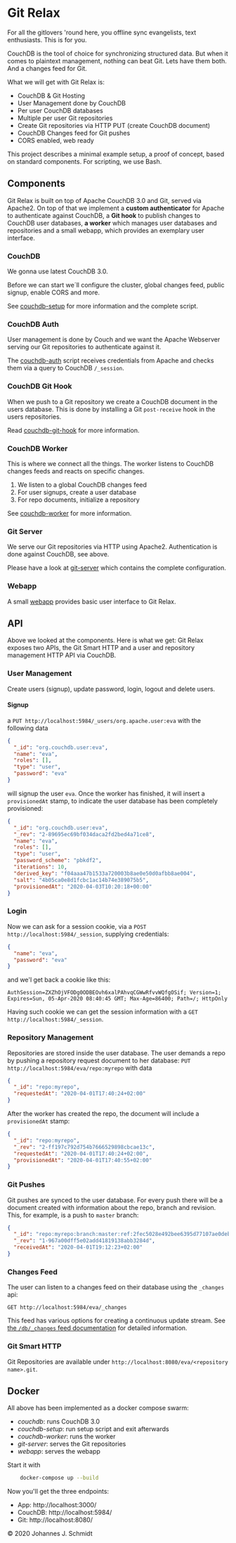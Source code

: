 # Git Relax
For all the gitlovers 'round here, you offline sync evangelists, text enthusiasts. This is for you.

CouchDB is the tool of choice for synchronizing structured data. But when it comes to plaintext management, nothing can beat Git. Lets have them both. And a changes feed for Git.

What we will get with Git Relax is:

* CouchDB & Git Hosting
* User Management done by CouchDB
* Per user CouchDB databases
* Multiple per user Git repositories
* Create Git repositories via HTTP PUT (create CouchDB document)
* CouchDB Changes feed for Git pushes
* CORS enabled, web ready

This project describes a minimal example setup, a proof of concept, based on standard components. For scripting, we use Bash.


## Components
Git Relax is built on top of Apache CouchDB 3.0 and Git, served via Apache2. On top of that we implement a **custom authenticator** for Apache to authenticate against CouchDB, a **Git hook** to publish changes to CouchDB user databases, **a worker** which manages user databases and repositories and a small webapp, which provides an exemplary user interface.


### CouchDB
We gonna use latest CouchDB 3.0.

Before we can start we´ll configure the cluster, global changes feed, public signup, enable CORS and more.

See [couchdb-setup](couchdb-setup) for more information and the complete script.


### CouchDB Auth
User management is done by Couch and we want the Apache Webserver serving our Git repositories to authenticate against it.

The [couchdb-auth](git-server/couchdb-auth) script receives credentials from Apache and checks them via a query to CouchDB `/_session`.


### CouchDB Git Hook
When we push to a Git repository we create a CouchDB document in the users database. This is done by installing a Git `post-receive` hook in the users repositories.

Read [couchdb-git-hook](git-server/couchdb-git-hook) for more information.


### CouchDB Worker
This is where we connect all the things. The worker listens to CouchDB changes feeds and reacts on specific changes.

1. We listen to a global CouchDB changes feed
1. For user signups, create a user database
1. For repo documents, initialize a repository

See [couchdb-worker](couchdb-worker) for more information.


### Git Server
We serve our Git repositories via HTTP using Apache2. Authentication is done against CouchDB, see above.

Please have a look at [git-server](git-server) which contains the complete configuration.


### Webapp
A small [webapp](webapp) provides basic user interface to Git Relax.



## API
Above we looked at the components. Here is what we get: Git Relax exposes two APIs, the Git Smart HTTP and a user and repository management HTTP API via CouchDB.

### User Management
Create users (signup), update password, login, logout and delete users.

#### Signup
a `PUT http://localhost:5984/_users/org.apache.user:eva` with the following data
```json
{
  "_id": "org.couchdb.user:eva",
  "name": "eva",
  "roles": [],
  "type": "user",
  "password": "eva"
}
```

will signup the user `eva`. Once the worker has finished, it will insert a `provisionedAt` stamp, to indicate the user database has been completely provisioned:
```json
{
  "_id": "org.couchdb.user:eva",
  "_rev": "2-89695ec69bf034daca2fd2bed4a71ce8",
  "name": "eva",
  "roles": [],
  "type": "user",
  "password_scheme": "pbkdf2",
  "iterations": 10,
  "derived_key": "f04aaa47b1533a720003b8ae0e50d0afbb8ae004",
  "salt": "4b05ca0e8d1fcbc1ac14b74e389075b5",
  "provisionedAt": "2020-04-03T10:20:18+00:00"
}
```

### Login
Now we can ask for a session cookie, via a `POST http://localhost:5984/_session`, supplying credentials:
```json
{
  "name": "eva",
  "password": "eva"
}
```

and we'l get back a cookie like this:

```
AuthSession=ZXZhOjVFODg0ODBEOvh6xalPAhvqCGWwRfvvWQfgOSif; Version=1; Expires=Sun, 05-Apr-2020 08:40:45 GMT; Max-Age=86400; Path=/; HttpOnly
```

Having such cookie we can get the session information with a `GET http://localhost:5984/_session`.


### Repository Management
Repositories are stored inside the user database. The user demands a repo by pushing a repository request document to her database: `PUT http://localhost:5984/eva/repo:myrepo` with data
```json
{
  "_id": "repo:myrepo",
  "requestedAt": "2020-04-01T17:40:24+02:00"
}
```

After the worker has created the repo, the document will include a `provisionedAt` stamp:
```json
{
  "_id": "repo:myrepo",
  "_rev": "2-ff197c792d754b7666529898cbcae13c",
  "requestedAt": "2020-04-01T17:40:24+02:00",
  "provisionedAt": "2020-04-01T17:40:55+02:00"
}
```

### Git Pushes
Git pushes are synced to the user database. For every push there will be a document created with information about the repo, branch and revision. This, for example, is a push to `master` branch:
```json
{
  "_id": "repo:myrepo:branch:master:ref:2fec5028e492bee6395d77107ae0debd3dd855f2",
  "_rev": "1-967a00dff5e02add41819138abb3284d",
  "receivedAt": "2020-04-01T19:12:23+02:00"
}
```


### Changes Feed
The user can listen to a changes feed on their database using the `_changes` api:
```
GET http://localhost:5984/eva/_changes
```

This feed has various options for creating a continuous update stream. See [the `/db/_changes` feed documentation](https://docs.couchdb.org/en/stable/api/database/changes.html) for detailed information.


### Git Smart HTTP
Git Repositories are available under `http://localhost:8080/eva/<repository name>.git`.


## Docker
All above has been implemented as a docker compose swarm:

* _couchdb_: runs CouchDB 3.0
* _couchdb-setup_: run setup script and exit afterwards
* _couchdb-worker_: runs the worker
* _git-server_: serves the Git repositories
* _webapp_: serves the webapp

Start it with

```sh
	docker-compose up --build
```

Now you'll get the three endpoints:

* App: http://localhost:3000/
* CouchDB: http://localhost:5984/
* Git: http://localhost:8080/



© 2020 Johannes J. Schmidt
